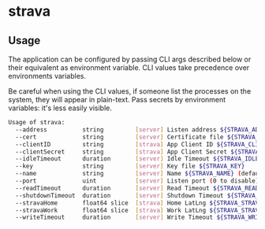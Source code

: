 # strava

## Usage

The application can be configured by passing CLI args described below or their equivalent as environment variable. CLI values take precedence over environments variables.

Be careful when using the CLI values, if someone list the processes on the system, they will appear in plain-text. Pass secrets by environment variables: it's less easily visible.

```bash
Usage of strava:
  --address          string         [server] Listen address ${STRAVA_ADDRESS}
  --cert             string         [server] Certificate file ${STRAVA_CERT}
  --clientID         string         [strava] App Client ID ${STRAVA_CLIENT_ID} (default "118227")
  --clientSecret     string         [strava] App Client Secret ${STRAVA_CLIENT_SECRET} (default "7a108e841554618aca66127df410397ec3814375")
  --idleTimeout      duration       [server] Idle Timeout ${STRAVA_IDLE_TIMEOUT} (default 2m0s)
  --key              string         [server] Key file ${STRAVA_KEY}
  --name             string         [server] Name ${STRAVA_NAME} (default "http")
  --port             uint           [server] Listen port (0 to disable) ${STRAVA_PORT} (default 1080)
  --readTimeout      duration       [server] Read Timeout ${STRAVA_READ_TIMEOUT} (default 5s)
  --shutdownTimeout  duration       [server] Shutdown Timeout ${STRAVA_SHUTDOWN_TIMEOUT} (default 10s)
  --stravaHome       float64 slice  [strava] Home LatLng ${STRAVA_STRAVA_HOME}, as a float64 slice, environment variable separated by ","
  --stravaWork       float64 slice  [strava] Work LatLng ${STRAVA_STRAVA_WORK}, as a float64 slice, environment variable separated by ","
  --writeTimeout     duration       [server] Write Timeout ${STRAVA_WRITE_TIMEOUT} (default 10s)
```
